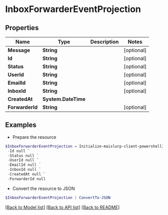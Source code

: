 # InboxForwarderEventProjection
## Properties

Name | Type | Description | Notes
------------ | ------------- | ------------- | -------------
**Message** | **String** |  | [optional] 
**Id** | **String** |  | [optional] 
**Status** | **String** |  | [optional] 
**UserId** | **String** |  | [optional] 
**EmailId** | **String** |  | [optional] 
**InboxId** | **String** |  | [optional] 
**CreatedAt** | **System.DateTime** |  | 
**ForwarderId** | **String** |  | [optional] 

## Examples

- Prepare the resource
```powershell
$InboxForwarderEventProjection = Initialize-maislurp-client-powershellInboxForwarderEventProjection  -Message null `
 -Id null `
 -Status null `
 -UserId null `
 -EmailId null `
 -InboxId null `
 -CreatedAt null `
 -ForwarderId null
```

- Convert the resource to JSON
```powershell
$InboxForwarderEventProjection | ConvertTo-JSON
```

[[Back to Model list]](../README#documentation-for-models) [[Back to API list]](../README#documentation-for-api-endpoints) [[Back to README]](../README)

